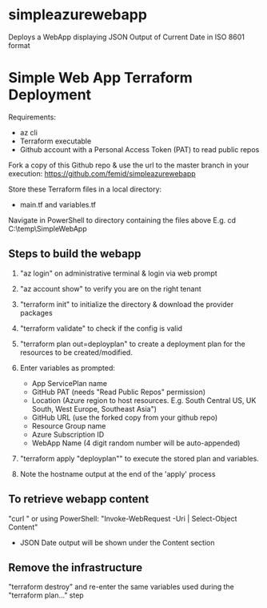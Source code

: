 # simpleazurewebapp
Deploys a WebApp displaying JSON Output of Current Date in ISO 8601 format


Simple Web App Terraform Deployment
===================================
Requirements:
- az cli 
- Terraform executable
- Github account with a Personal Access Token (PAT) to read public repos

Fork a copy of this Github repo & use the url to the master branch in your execution:
 https://github.com/femid/simpleazurewebapp

Store these Terraform files in a local directory:
- main.tf and variables.tf
 
Navigate in PowerShell to directory containing the files above 
	E.g. cd C:\temp\SimpleWebApp

Steps to build the webapp
-------------------------
1. "az login" on administrative terminal & login via web prompt
2. "az account show" to verify you are on the right tenant
3. "terraform init" to initialize the directory & download the provider packages
4. "terraform validate" to check if the config is valid

5. "terraform plan out=deployplan" to create a deployment plan for the resources to be created/modified. 
6. Enter variables as prompted:
	- App ServicePlan name 
	- GitHub PAT (needs "Read Public Repos" permission)
	- Location (Azure region to host resources. E.g. South Central US, UK South, West Europe, Southeast Asia")
	- GitHub URL (use the forked copy from your github repo)
	- Resource Group name
	- Azure Subscription ID
	- WebApp Name (4 digit random number will be auto-appended)

6. "terraform apply "deployplan"" to execute the stored plan and variables. 
7. Note the hostname output at the end of the 'apply' process

To retrieve webapp content
--------------------------
"curl <hostname>" or using PowerShell: "Invoke-WebRequest -Uri <hostname> | Select-Object Content"
- JSON Date output will be shown under the Content section

Remove the infrastructure
-------------------------
"terraform destroy" and re-enter the same variables used during the "terraform plan..." step
